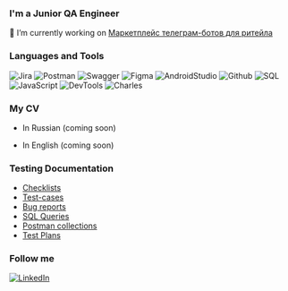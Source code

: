 ### I'm a Junior QA Engineer

🔭 I’m currently working on [Маркетплейс телеграм-ботов для ритейла](https://github.com/Marketplace-of-telegram-bots-for-retail)

### Languages and Tools

![Jira](https://img.shields.io/badge/Jira-black?style=for-the-badge&logo=jira
)
![Postman](https://img.shields.io/badge/Postman-black?style=for-the-badge&logo=postman
)
![Swagger](https://img.shields.io/badge/Swagger-black?style=for-the-badge&logo=swagger
)
![Figma](https://img.shields.io/badge/figma-black?style=for-the-badge&logo=figma
)
![AndroidStudio](https://img.shields.io/badge/androidstudio-black?style=for-the-badge&logo=androidstudio
)
![Github](https://img.shields.io/badge/github-black?style=for-the-badge&logo=github
)
![SQL](https://img.shields.io/badge/SQL-black?style=for-the-badge&logo=mysql
)
![JavaScript](https://img.shields.io/badge/javascript-black?style=for-the-badge&logo=javascript
)
![DevTools](https://img.shields.io/badge/devtools-black?style=for-the-badge&logo=devetools
)
![Charles](https://img.shields.io/badge/Charles-black?style=for-the-badge&logo=charles
)

### My CV

- In Russian (coming soon)

- In English (coming soon)

### Testing Documentation

- [Checklists](https://github.com/annakhml/checklists)
- [Test-cases](https://github.com/annakhml/testcases)
- [Bug reports](https://github.com/annakhml/bugreports)
- [SQL Queries](https://github.com/annakhml/SQL-Queries)
- [Postman collections](https://github.com/annakhml/Postman-Collections)
- [Test Plans](https://github.com/annakhml/Test-Plans)

### Follow me

[![LinkedIn](https://img.shields.io/badge/Linkedin-black?style=for-the-badge&logo=linkedin
)](https://www.linkedin.com/in/anna-khmelevskaya/)